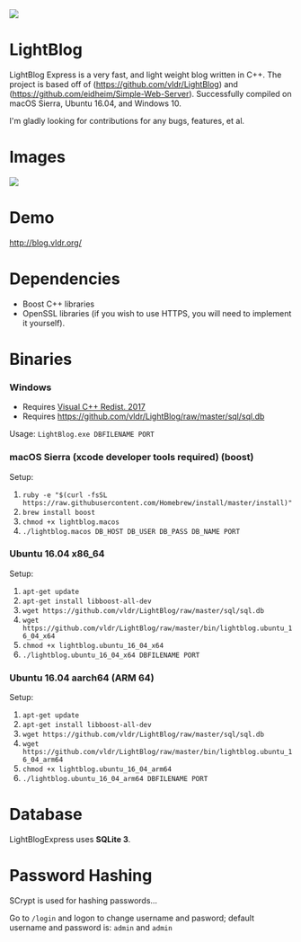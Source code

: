 <img src="http://i.imgur.com/1HMmEwX.png" />

# LightBlog
LightBlog Express is a very fast, and light weight blog written in C++. The project is based off of (https://github.com/vldr/LightBlog) and (https://github.com/eidheim/Simple-Web-Server). Successfully compiled on macOS Sierra, Ubuntu 16.04, and Windows 10.

I'm gladly looking for contributions for any bugs, features, et al.

# Images
<img src="http://i.imgur.com/O2mPMCJ.gif" />

# Demo 
http://blog.vldr.org/

# Dependencies
* Boost C++ libraries
* OpenSSL libraries (if you wish to use HTTPS, you will need to implement it yourself).

# Binaries
### Windows
- Requires <a href="https://go.microsoft.com/fwlink/?LinkId=746572">Visual C++ Redist. 2017</a><br>
- Requires https://github.com/vldr/LightBlog/raw/master/sql/sql.db

Usage: `LightBlog.exe DBFILENAME PORT`

### macOS Sierra (xcode developer tools required) (boost)
Setup: 
1. `ruby -e "$(curl -fsSL https://raw.githubusercontent.com/Homebrew/install/master/install)"`
2. `brew install boost`
3. `chmod +x lightblog.macos`
4. `./lightblog.macos DB_HOST DB_USER DB_PASS DB_NAME PORT`

### Ubuntu 16.04 x86_64
Setup:
1. `apt-get update`
2. `apt-get install libboost-all-dev`
3. `wget https://github.com/vldr/LightBlog/raw/master/sql/sql.db`
4. `wget https://github.com/vldr/LightBlog/raw/master/bin/lightblog.ubuntu_16_04_x64`
5. `chmod +x lightblog.ubuntu_16_04_x64`
6. `./lightblog.ubuntu_16_04_x64 DBFILENAME PORT`

### Ubuntu 16.04 aarch64 (ARM 64)
Setup:
1. `apt-get update`
2. `apt-get install libboost-all-dev`
3. `wget https://github.com/vldr/LightBlog/raw/master/sql/sql.db`
4. `wget https://github.com/vldr/LightBlog/raw/master/bin/lightblog.ubuntu_16_04_arm64`
5. `chmod +x lightblog.ubuntu_16_04_arm64`
6. `./lightblog.ubuntu_16_04_arm64 DBFILENAME PORT`

# Database
LightBlogExpress uses <b>SQLite 3</b>.

# Password Hashing
SCrypt is used for hashing passwords...

Go to `/login` and logon to change username and pasword; 
default username and password is:
`admin` and `admin`


